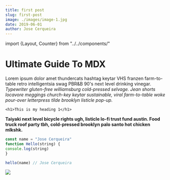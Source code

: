 ```yaml
---
title: first post
slug: first-post
image: ./images/image-1.jpg
date: 2019-06-01
author: Jose Cerqueira
---
```


import {Layout, Counter} from "../../components/"

<Layout>

# Ultimate Guide To MDX

Lorem ipsum dolor amet thundercats hashtag keytar VHS franzen
farm-to-table retro intelligentsia swag PBR&B 90's next level drinking
vinegar. _Typewriter gluten-free williamsburg cold-pressed selvage. Jean
shorts locavore meggings church-key keytar sustainable, viral
farm-to-table woke pour-over letterpress tilde brooklyn listicle
pop-up._ 

`<h1>This is my heading 1</h1>` 

**Taiyaki next level bicycle
rights ugh, listicle lo-fi trust fund austin. Food truck roof party tbh,
cold-pressed brooklyn palo santo hot chicken mlkshk.**

<Counter/>

<div className="code">

```javascript
const name = "Jose Cerqueira"
function Hello(string) {
console.log(string)
}

hello(name) // Jose Cerqueira
```

</div>

<div className="post-image">

![](./images/image-3.jpg)

</div>

</Layout>

